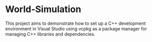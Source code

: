 # World-Simulation
This project aims to demonstrate how to set up a C++ development environment in Visual Studio using vcpkg as a package manager for managing C++ libraries and dependencies.
